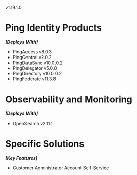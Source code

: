 v1.19.1.0

# Ping Identity Products

**_[Deploys With]_**

- PingAccess v8.0.3
- PingCentral v2.0.2
- PingDataSync v10.0.0.2
- PingDelegator v5.0.0
- PingDirectory v10.0.0.2
- PingFederate v11.3.8


# Observability and Monitoring

**_[Deploys With]_**

- OpenSearch v2.11.1


# Specific Solutions

**_[Key Features]_**

- Customer Administrator Account Self-Service